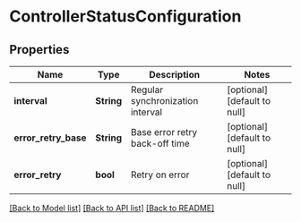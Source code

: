 # ControllerStatusConfiguration

## Properties
Name | Type | Description | Notes
------------ | ------------- | ------------- | -------------
**interval** | **String** | Regular synchronization interval | [optional] [default to null]
**error_retry_base** | **String** | Base error retry back-off time | [optional] [default to null]
**error_retry** | **bool** | Retry on error | [optional] [default to null]

[[Back to Model list]](../README.md#documentation-for-models) [[Back to API list]](../README.md#documentation-for-api-endpoints) [[Back to README]](../README.md)


